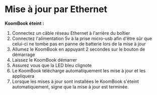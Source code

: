 # Mise à jour par Ethernet

**KoomBook éteint :**

1. Connectez un câble réseau Ethernet à l'arrière du boîtier
2. Connectez l'alimentation 5v à la prise micro-usb afin d'être sûr que celui-ci ne tombe pas en panne de batterie lors de la mise à jour
3. Allumez le KoomBook en appuyant 2 secondes sur le bouton de démarrage
4. Laissez le KoomBook démarrer
5. Assurez vous que la LED bleu clignote
6. Le KoomBook télécharge automatiquement les mise à jour et les appliquera
7. Lorsque les mises à jour sont installées le KoomBook s'éteint automatiquement, signe que la mise à jour est terminée. 